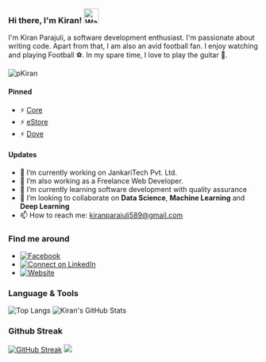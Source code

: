 ### Hi there, I'm Kiran! <img src="https://raw.githubusercontent.com/MartinHeinz/MartinHeinz/master/wave.gif" width="30px" alt="Wave">
I'm Kiran Parajuli, a software development enthusiast. I'm passionate about writing code. Apart from that, I am also an avid football fan. I enjoy watching and playing Football ⚽. In my spare time, I love to play the guitar 🎸.
<p align="left"> <img src="https://komarev.com/ghpvc/?username=kiranparajuli589" alt="pKiran" /> </p>

#### Pinned

- ⚡ [Core](https://github.com/kiranparajuli589/core)
- ⚡ [eStore](https://github.com/kiranparajuli589/core)
- ⚡ [Dove](https://github.com/SachchaiKendraNepal/DoveFront)

#### Updates

- 🔭 I’m currently working on JankariTech Pvt. Ltd.
- 🔭 I’m also working as a Freelance Web Developer.
- 🌱 I’m currently learning software development with quality assurance
- 👯 I’m looking to collaborate on **Data Science**, **Machine Learning** and **Deep Learning**
- 📫 How to reach me: kiranparajuli589@gmail.com


### Find me around
- [![Facebook](https://img.shields.io/badge/--facebook?label=Facebook&logo=Facebook&style=social)](https://www.facebook.com/kiran.parajuli.589/)
- [![Connect on LinkedIn](https://img.shields.io/badge/--linkedin?label=LinkedIn&logo=LinkedIn&style=social)](https://www.linkedin.com/in/kiranparajuli589/)
- [![Website](https://img.shields.io/badge/Website-know%20more-blue)](https://kiranparajuli.com.np)

### Language & Tools
![Top Langs](https://github-readme-stats.vercel.app/api/top-langs/?username=kiranparajuli589&langs_count=5&theme=radical)
![Kiran's GitHub Stats](https://github-readme-stats.vercel.app/api?username=kiranparajuli589&count_private=true&show_icons=true&theme=radical&custom_title=Contributions)

### Github Streak
[![GitHub Streak](https://github-readme-streak-stats.herokuapp.com?user=kiranparajuli589&theme=radical)](https://git.io/streak-stats)
![](https://activity-graph.herokuapp.com/graph?username=kiranparajuli589&theme=react-dark&area=true)
